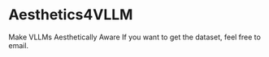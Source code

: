 # Aesthetics4VLLM
Make VLLMs Aesthetically Aware
If you want to get the dataset, feel free to email.
